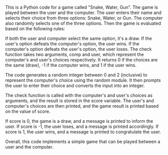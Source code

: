 This is a Python code for a game called "Snake, Water, Gun". The game is played between the user and the computer. The user enters their name and selects their choice from three options: Snake, Water, or Gun. The computer also randomly selects one of the three options. Then the game is evaluated based on the following rules:

If both the user and computer select the same option, it's a draw.
If the user's option defeats the computer's option, the user wins.
If the computer's option defeats the user's option, the user loses.
The check function takes two arguments, comp and user, which represent the computer's and user's choices respectively. It returns 0 if the choices are the same (draw), -1 if the computer wins, and 1 if the user wins.

The code generates a random integer between 0 and 2 (inclusive) to represent the computer's choice using the random module. It then prompts the user to enter their choice and converts the input into an integer.

The check function is called with the computer's and user's choices as arguments, and the result is stored in the score variable. The user's and computer's choices are then printed, and the game result is printed based on the value of score.

If score is 0, the game is a draw, and a message is printed to inform the user. If score is -1, the user loses, and a message is printed accordingly. If score is 1, the user wins, and a message is printed to congratulate the user.

Overall, this code implements a simple game that can be played between a user and the computer.
